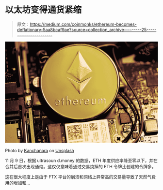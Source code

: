# 以太坊变得通货紧缩

> 原文：<https://medium.com/coinmonks/ethereum-becomes-deflationary-5aa8bcaf9ae?source=collection_archive---------25----------------------->

![](img/e9c548d10231dcb1a091be08406366eb.png)

Photo by [Kanchanara](https://unsplash.com/@kanchanara?utm_source=medium&utm_medium=referral) on [Unsplash](https://unsplash.com?utm_source=medium&utm_medium=referral)

11 月 9 日，根据 ultrasoun d.money 的数据，ETH 年度供应率降至零以下，并在合并后首次出现通缩。这仅仅意味着通过交易烧掉的 ETH 令牌比创建的令牌多。

这在很大程度上是由于 FTX 平台的崩溃和网络上异常高的交易量导致了天然气费用的增加和…